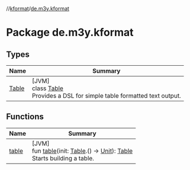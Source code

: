 //[kformat](../../index.md)/[de.m3y.kformat](index.md)

# Package de.m3y.kformat

## Types

| Name | Summary |
|---|---|
| [Table](-table/index.md) | [JVM]<br>class [Table](-table/index.md)<br>Provides a DSL for simple table formatted text output. |

## Functions

| Name | Summary |
|---|---|
| [table](table.md) | [JVM]<br>fun [table](table.md)(init: [Table](-table/index.md).() -> [Unit](https://kotlinlang.org/api/latest/jvm/stdlib/kotlin/-unit/index.html)): [Table](-table/index.md)<br>Starts building a table. |
